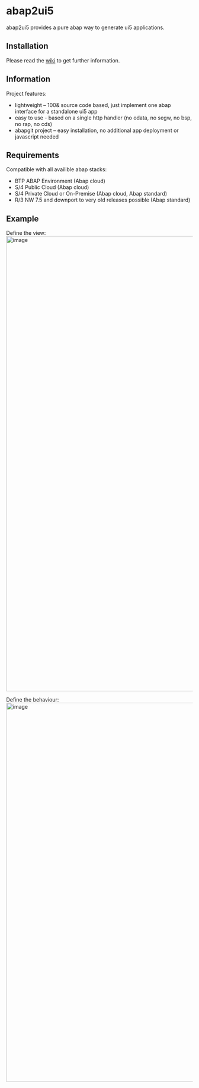 # abap2ui5

abap2ui5 provides a pure abap way to generate ui5 applications.

## Installation
Please read the [wiki](https://duckduckgo.com "The best search engine for privacy") to get further information.

## Information
Project features:
* lightweight – 100& source code based, just implement one abap interface for a standalone ui5 app
* easy to use - based on a single http handler (no odata, no segw, no bsp, no rap, no cds)
* abapgit project – easy installation, no additional app deployment or javascript needed

## Requirements
Compatible with all availible abap stacks:
* BTP ABAP Environment (Abap cloud)
* S/4 Public Cloud (Abap cloud)
* S/4 Private Cloud or On-Premise (Abap cloud, Abap standard)
* R/3 NW 7.5 and downport to very old releases possible (Abap standard)

## Example
Define the view:
<img width="1225" alt="image" src="https://user-images.githubusercontent.com/102328295/207331664-00c45fc0-3938-44b0-b241-20ff8d9fc4fe.png">

Define the behaviour:
<img width="1020" alt="image" src="https://user-images.githubusercontent.com/102328295/207333675-3e9418dc-ca5c-4948-b967-1b34776d25e7.png">
